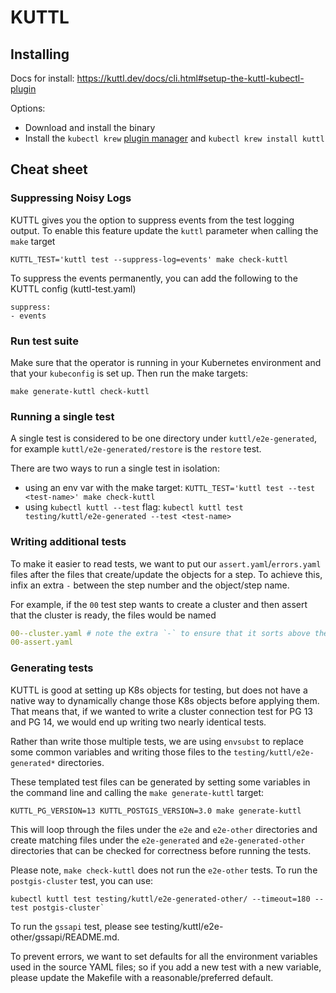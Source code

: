 # KUTTL

## Installing

Docs for install: https://kuttl.dev/docs/cli.html#setup-the-kuttl-kubectl-plugin

Options:
  - Download and install the binary
  - Install the `kubectl krew` [plugin manager](https://github.com/kubernetes-sigs/krew)
    and `kubectl krew install kuttl`

## Cheat sheet

### Suppressing Noisy Logs

KUTTL gives you the option to suppress events from the test logging output. To enable this feature
update the `kuttl` parameter when calling the `make` target

```
KUTTL_TEST='kuttl test --suppress-log=events' make check-kuttl
```

To suppress the events permanently, you can add the following to the KUTTL config (kuttl-test.yaml)
```
suppress:
- events
```

### Run test suite

Make sure that the operator is running in your Kubernetes environment and that your `kubeconfig` is
set up. Then run the make targets:

```
make generate-kuttl check-kuttl
```

### Running a single test

A single test is considered to be one directory under `kuttl/e2e-generated`, for example
`kuttl/e2e-generated/restore` is the `restore` test.

There are two ways to run a single test in isolation: 
- using an env var with the make target: `KUTTL_TEST='kuttl test --test <test-name>' make check-kuttl`
- using `kubectl kuttl --test` flag: `kubectl kuttl test testing/kuttl/e2e-generated --test <test-name>`

### Writing additional tests

To make it easier to read tests, we want to put our `assert.yaml`/`errors.yaml` files after the
files that create/update the objects for a step. To achieve this, infix an extra `-` between the
step number and the object/step name.

For example, if the `00` test step wants to create a cluster and then assert that the cluster is ready,
the files would be named

```yaml
00--cluster.yaml # note the extra `-` to ensure that it sorts above the following file
00-assert.yaml
```

### Generating tests

KUTTL is good at setting up K8s objects for testing, but does not have a native way to dynamically
change those K8s objects before applying them. That means that, if we wanted to write a cluster
connection test for PG 13 and PG 14, we would end up writing two nearly identical tests.

Rather than write those multiple tests, we are using `envsubst` to replace some common variables
and writing those files to the `testing/kuttl/e2e-generated*` directories.

These templated test files can be generated by setting some variables in the command line and
calling the `make generate-kuttl` target:

```console
KUTTL_PG_VERSION=13 KUTTL_POSTGIS_VERSION=3.0 make generate-kuttl
```

This will loop through the files under the `e2e` and `e2e-other` directories and create matching
files under the `e2e-generated` and `e2e-generated-other` directories that can be checked for
correctness before running the tests.

Please note, `make check-kuttl` does not run the `e2e-other` tests.  To run the `postgis-cluster`
test, you can use:

```
kubectl kuttl test testing/kuttl/e2e-generated-other/ --timeout=180 --test postgis-cluster`
```

To run the `gssapi` test, please see testing/kuttl/e2e-other/gssapi/README.md.

To prevent errors, we want to set defaults for all the environment variables used in the source
YAML files; so if you add a new test with a new variable, please update the Makefile with a
reasonable/preferred default.
